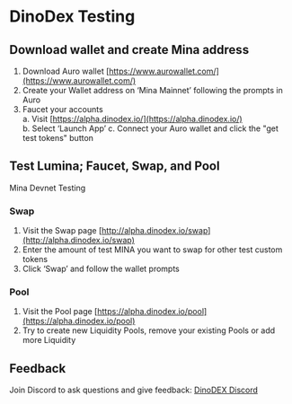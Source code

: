 # DinoDex Testing

## Download wallet and create Mina address

1. Download Auro wallet [https://www.aurowallet.com/](https://www.aurowallet.com/)
2. Create your Wallet address on ‘Mina Mainnet’ following the prompts in Auro
3. Faucet your accounts   
    a. Visit [https://alpha.dinodex.io/](https://alpha.dinodex.io/)  
    b. Select ‘Launch App’
    c. Connect your Auro wallet and click the "get test tokens" button

## Test Lumina; Faucet, Swap, and Pool
Mina Devnet Testing

### Swap
1. Visit the Swap page [http://alpha.dinodex.io/swap](http://alpha.dinodex.io/swap)
2. Enter the amount of test MINA you want to swap for other test custom tokens
4. Click ‘Swap’ and follow the wallet prompts

### Pool
1. Visit the Pool page [https://alpha.dinodex.io/pool](https://alpha.dinodex.io/pool)
2. Try to create new Liquidity Pools, remove your existing Pools or add more Liquidity


## Feedback
Join Discord to ask questions and give feedback: [DinoDEX Discord](https://discord.gg/ZvbkEd2H7X)
